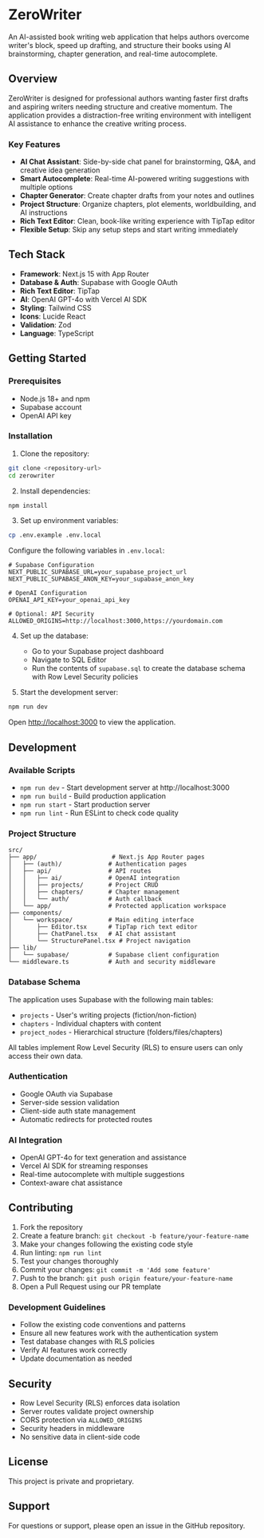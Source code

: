 # ZeroWriter

An AI-assisted book writing web application that helps authors overcome writer's block, speed up drafting, and structure their books using AI brainstorming, chapter generation, and real-time autocomplete.

## Overview

ZeroWriter is designed for professional authors wanting faster first drafts and aspiring writers needing structure and creative momentum. The application provides a distraction-free writing environment with intelligent AI assistance to enhance the creative writing process.

### Key Features

- **AI Chat Assistant**: Side-by-side chat panel for brainstorming, Q&A, and creative idea generation
- **Smart Autocomplete**: Real-time AI-powered writing suggestions with multiple options
- **Chapter Generator**: Create chapter drafts from your notes and outlines
- **Project Structure**: Organize chapters, plot elements, worldbuilding, and AI instructions
- **Rich Text Editor**: Clean, book-like writing experience with TipTap editor
- **Flexible Setup**: Skip any setup steps and start writing immediately

## Tech Stack

- **Framework**: Next.js 15 with App Router
- **Database & Auth**: Supabase with Google OAuth
- **Rich Text Editor**: TipTap
- **AI**: OpenAI GPT-4o with Vercel AI SDK
- **Styling**: Tailwind CSS
- **Icons**: Lucide React
- **Validation**: Zod
- **Language**: TypeScript

## Getting Started

### Prerequisites

- Node.js 18+ and npm
- Supabase account
- OpenAI API key

### Installation

1. Clone the repository:

```bash
git clone <repository-url>
cd zerowriter
```

2. Install dependencies:

```bash
npm install
```

3. Set up environment variables:

```bash
cp .env.example .env.local
```

Configure the following variables in `.env.local`:

```env
# Supabase Configuration
NEXT_PUBLIC_SUPABASE_URL=your_supabase_project_url
NEXT_PUBLIC_SUPABASE_ANON_KEY=your_supabase_anon_key

# OpenAI Configuration
OPENAI_API_KEY=your_openai_api_key

# Optional: API Security
ALLOWED_ORIGINS=http://localhost:3000,https://yourdomain.com
```

4. Set up the database:

   - Go to your Supabase project dashboard
   - Navigate to SQL Editor
   - Run the contents of `supabase.sql` to create the database schema with Row Level Security policies

5. Start the development server:

```bash
npm run dev
```

Open [http://localhost:3000](http://localhost:3000) to view the application.

## Development

### Available Scripts

- `npm run dev` - Start development server at http://localhost:3000
- `npm run build` - Build production application
- `npm run start` - Start production server
- `npm run lint` - Run ESLint to check code quality

### Project Structure

```
src/
├── app/                     # Next.js App Router pages
│   ├── (auth)/             # Authentication pages
│   ├── api/                # API routes
│   │   ├── ai/             # OpenAI integration
│   │   ├── projects/       # Project CRUD
│   │   ├── chapters/       # Chapter management
│   │   └── auth/           # Auth callback
│   └── app/                # Protected application workspace
├── components/
│   └── workspace/          # Main editing interface
│       ├── Editor.tsx      # TipTap rich text editor
│       ├── ChatPanel.tsx   # AI chat assistant
│       └── StructurePanel.tsx # Project navigation
├── lib/
│   └── supabase/           # Supabase client configuration
└── middleware.ts           # Auth and security middleware
```

### Database Schema

The application uses Supabase with the following main tables:

- `projects` - User's writing projects (fiction/non-fiction)
- `chapters` - Individual chapters with content
- `project_nodes` - Hierarchical structure (folders/files/chapters)

All tables implement Row Level Security (RLS) to ensure users can only access their own data.

### Authentication

- Google OAuth via Supabase
- Server-side session validation
- Client-side auth state management
- Automatic redirects for protected routes

### AI Integration

- OpenAI GPT-4o for text generation and assistance
- Vercel AI SDK for streaming responses
- Real-time autocomplete with multiple suggestions
- Context-aware chat assistance

## Contributing

1. Fork the repository
2. Create a feature branch: `git checkout -b feature/your-feature-name`
3. Make your changes following the existing code style
4. Run linting: `npm run lint`
5. Test your changes thoroughly
6. Commit your changes: `git commit -m 'Add some feature'`
7. Push to the branch: `git push origin feature/your-feature-name`
8. Open a Pull Request using our PR template

### Development Guidelines

- Follow the existing code conventions and patterns
- Ensure all new features work with the authentication system
- Test database changes with RLS policies
- Verify AI features work correctly
- Update documentation as needed

## Security

- Row Level Security (RLS) enforces data isolation
- Server routes validate project ownership
- CORS protection via `ALLOWED_ORIGINS`
- Security headers in middleware
- No sensitive data in client-side code

## License

This project is private and proprietary.

## Support

For questions or support, please open an issue in the GitHub repository.
